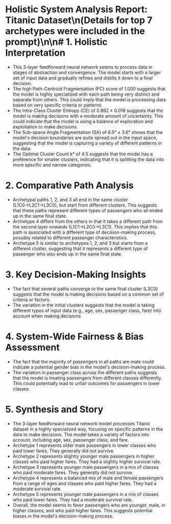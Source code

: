 # Holistic System Analysis Report: Titanic Dataset\n(Details for top 7 archetypes were included in the prompt)\n\n# 1. Holistic Interpretation
- This 3-layer feedforward neural network seems to process data in stages of abstraction and convergence. The model starts with a larger set of input data and gradually refines and distills it down to a final decision.
- The high Path-Centroid Fragmentation (FC) score of 1.000 suggests that the model is highly specialized with each path being very distinct and separate from others. This could imply that the model is processing data based on very specific criteria or patterns.
- The Intra-Class Cluster Entropy (CE) of 0.862 ± 0.018 suggests that the model is making decisions with a moderate amount of uncertainty. This could indicate that the model is using a balance of exploration and exploitation to make decisions.
- The Sub-space Angle Fragmentation (SA) of 6.5° ± 3.6° shows that the model's decision boundaries are quite spread out in the input space, suggesting that the model is capturing a variety of different patterns in the data.
- The Optimal Cluster Count k* of 4.5 suggests that the model has a preference for smaller clusters, indicating that it is splitting the data into more specific and narrow categories.

# 2. Comparative Path Analysis
- Archetypal paths 1, 2, and 3 all end in the same cluster (L1C0→L2C1→L3C0), but start from different clusters. This suggests that these paths represent different types of passengers who all ended up in the same final state.
- Archetype 4 differs from the others in that it takes a different path from the second layer onwards (L1C1→L2C0→L3C1). This implies that this path is associated with a different type of decision-making process, possibly related to different passenger characteristics.
- Archetype 5 is similar to archetypes 1, 2, and 3 but starts from a different cluster, suggesting that it represents a different type of passenger who also ends up in the same final state.

# 3. Key Decision-Making Insights
- The fact that several paths converge to the same final cluster (L3C0) suggests that the model is making decisions based on a common set of criteria or factors.
- The variation in the initial clusters suggests that the model is taking different types of input data (e.g., age, sex, passenger class, fare) into account when making decisions.

# 4. System-Wide Fairness & Bias Assessment
- The fact that the majority of passengers in all paths are male could indicate a potential gender bias in the model's decision-making process.
- The variation in passenger class across the different paths suggests that the model is treating passengers from different classes differently. This could potentially lead to unfair outcomes for passengers in lower classes.

# 5. Synthesis and Story
- The 3-layer feedforward neural network model processes Titanic dataset in a highly specialized way, focusing on specific patterns in the data to make decisions. The model takes a variety of factors into account, including age, sex, passenger class, and fare.
- Archetype 1 represents older male passengers in lower classes who paid lower fares. They generally did not survive.
- Archetype 2 represents slightly younger male passengers in higher classes who paid higher fares. They had a slightly higher survival rate.
- Archetype 3 represents younger male passengers in a mix of classes who paid moderate fares. They generally did not survive.
- Archetype 4 represents a balanced mix of male and female passengers from a range of ages and classes who paid higher fares. They had a moderate survival rate.
- Archetype 5 represents younger male passengers in a mix of classes who paid lower fares. They had a moderate survival rate.
- Overall, the model seems to favor passengers who are younger, male, in higher classes, and who paid higher fares. This suggests potential biases in the model's decision-making process.